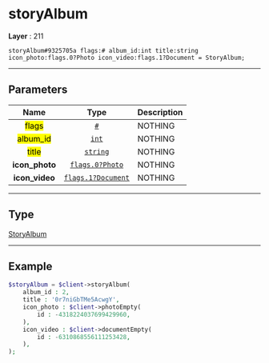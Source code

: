 # storyAlbum

**Layer** : 211

```tl
storyAlbum#9325705a flags:# album_id:int title:string icon_photo:flags.0?Photo icon_video:flags.1?Document = StoryAlbum;
```

---

## Parameters

| Name | Type | Description |
| :---: | :---: | :--- |
| <mark>flags</mark> | [`#`](type/#) | NOTHING |
| <mark>album_id</mark> | [`int`](type/int) | NOTHING |
| <mark>title</mark> | [`string`](type/string) | NOTHING |
| **icon_photo** | [`flags.0?Photo`](type/Photo) | NOTHING |
| **icon_video** | [`flags.1?Document`](type/Document) | NOTHING |

---

## Type

[StoryAlbum](type/StoryAlbum)

---

## Example

```php
$storyAlbum = $client->storyAlbum(
	album_id : 2,
	title : '0r7niGbTMe5AcwgY',
	icon_photo : $client->photoEmpty(
		id : -4318224037699429960,
	),
	icon_video : $client->documentEmpty(
		id : -6310868556111253428,
	),
);
```